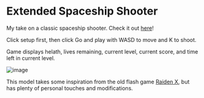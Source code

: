 # Extended Spaceship Shooter
My take on a classic spaceship shooter. Check it out [here](https://123xxgamer.github.io/Extended-Spaceship-Shooter/spaceshipShooter.html)!

Click setup first, then click Go and play with WASD to move and K to shoot.

Game displays helath, lives remaining, current level, current score, and time left in current level.

![image](https://github.com/user-attachments/assets/7efdb1f6-d26c-491f-a391-e2627a8e1a5f)

This model takes some inspiration from the old flash game [Raiden X](https://flasharch.com/en/archive/play/d005763a45cbf29d3d8512d7db1c4e02), but has plenty of personal touches and modifications.
